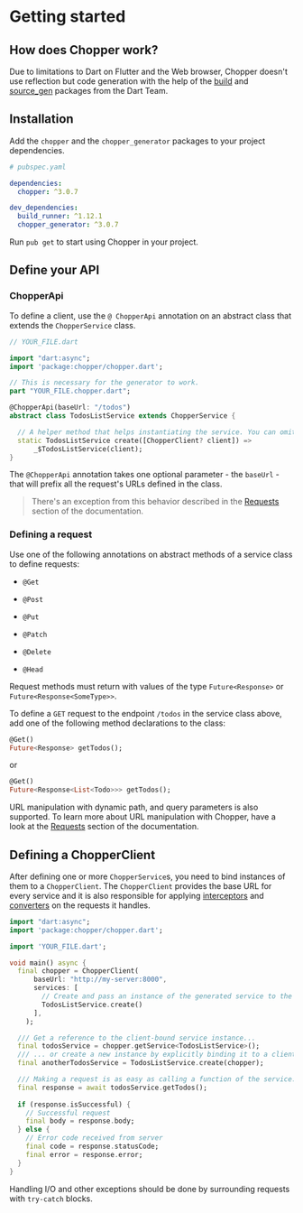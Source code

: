 # Getting started

## How does Chopper work?

Due to limitations to Dart on Flutter and the Web browser, Chopper doesn't use reflection but code generation with the help of the [build](https://pub.dev/packages/build) and [source\_gen](https://pub.dev/packages/source_gen) packages from the Dart Team.

## Installation

Add the `chopper` and the `chopper_generator` packages to your project dependencies.

```yaml
# pubspec.yaml

dependencies:
  chopper: ^3.0.7

dev_dependencies:
  build_runner: ^1.12.1
  chopper_generator: ^3.0.7
```

Run `pub get` to start using Chopper in your project.

## Define your API

### ChopperApi

To define a client, use the `@
ChopperApi` annotation on an abstract class that extends the `ChopperService` class.

```dart
// YOUR_FILE.dart

import "dart:async";
import 'package:chopper/chopper.dart';

// This is necessary for the generator to work.
part "YOUR_FILE.chopper.dart";

@ChopperApi(baseUrl: "/todos")
abstract class TodosListService extends ChopperService {

  // A helper method that helps instantiating the service. You can omit this method and use the generated class directly instead.
  static TodosListService create([ChopperClient? client]) => 
      _$TodosListService(client);
}
```

The `@ChopperApi` annotation takes one optional parameter - the `baseUrl` - that will prefix all the request's URLs defined in the class.

> There's an exception from this behavior described in the [Requests](requests.md) section of the documentation.

### Defining a request

Use one of the following annotations on abstract methods of a service class to define requests:

* `@Get` 

* `@Post` 

* `@Put`

* `@Patch`

* `@Delete`

* `@Head`

Request methods must return with values of the type `Future<Response>` or `Future<Response<SomeType>>`.

To define a `GET` request to the endpoint `/todos` in the service class above, add one of the following method declarations to the class:

```dart
@Get()
Future<Response> getTodos();
```

or

```dart
@Get()
Future<Response<List<Todo>>> getTodos();
```

URL manipulation with dynamic path, and query parameters is also supported. To learn more about URL manipulation with Chopper, have a look at the [Requests](requests.md) section of the documentation. 

## Defining a ChopperClient

After defining one or more `ChopperService`s, you need to bind instances of them to a `ChopperClient`. The `ChopperClient` provides the base URL for every service and it is also responsible for applying [interceptors](interceptors.md) and [converters](converters/converters.md) on the requests it handles.

```dart
import "dart:async";
import 'package:chopper/chopper.dart';

import 'YOUR_FILE.dart';

void main() async {
  final chopper = ChopperClient(
      baseUrl: "http://my-server:8000",
      services: [
        // Create and pass an instance of the generated service to the client
        TodosListService.create()
      ],
    );

  /// Get a reference to the client-bound service instance...
  final todosService = chopper.getService<TodosListService>();
  /// ... or create a new instance by explicitly binding it to a client.
  final anotherTodosService = TodosListService.create(chopper);

  /// Making a request is as easy as calling a function of the service.
  final response = await todosService.getTodos();
  
  if (response.isSuccessful) {
    // Successful request
    final body = response.body;
  } else {
    // Error code received from server
    final code = response.statusCode;
    final error = response.error;
  }
}
```

Handling I/O and other exceptions should be done by surrounding requests with `try-catch` blocks.

